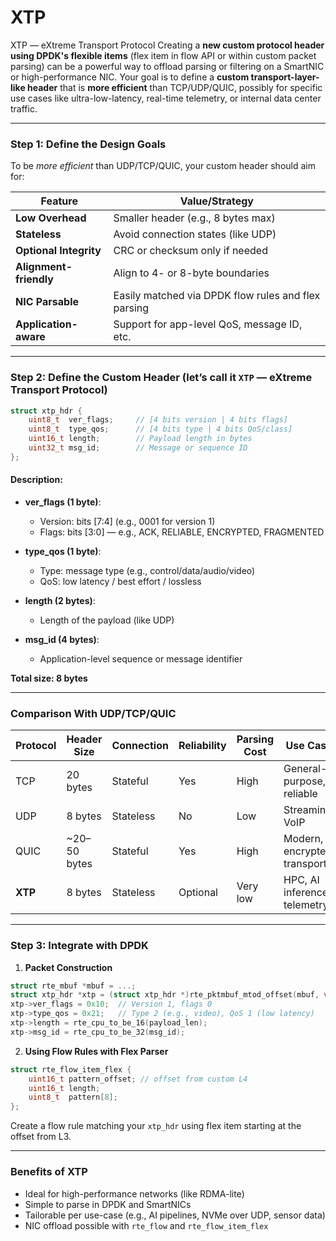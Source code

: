 # XTP
XTP — eXtreme Transport Protocol
Creating a **new custom protocol header using DPDK's flexible items** (flex item in flow API or within custom packet parsing) can be a powerful way to offload parsing or filtering on a SmartNIC or high-performance NIC. Your goal is to define a **custom transport-layer-like header** that is **more efficient** than TCP/UDP/QUIC, possibly for specific use cases like ultra-low-latency, real-time telemetry, or internal data center traffic.

---

###  Step 1: Define the Design Goals

To be *more efficient* than UDP/TCP/QUIC, your custom header should aim for:

| Feature                | Value/Strategy                                      |
| ---------------------- | --------------------------------------------------- |
| **Low Overhead**       | Smaller header (e.g., 8 bytes max)                  |
| **Stateless**          | Avoid connection states (like UDP)                  |
| **Optional Integrity** | CRC or checksum only if needed                      |
| **Alignment-friendly** | Align to 4- or 8-byte boundaries                    |
| **NIC Parsable**       | Easily matched via DPDK flow rules and flex parsing |
| **Application-aware**  | Support for app-level QoS, message ID, etc.         |

---

### Step 2: Define the Custom Header (let’s call it `XTP` — eXtreme Transport Protocol)

```c
struct xtp_hdr {
    uint8_t  ver_flags;     // [4 bits version | 4 bits flags]
    uint8_t  type_qos;      // [4 bits type | 4 bits QoS/class]
    uint16_t length;        // Payload length in bytes
    uint32_t msg_id;        // Message or sequence ID
};
```

#### Description:

* **ver\_flags (1 byte)**:

  * Version: bits \[7:4] (e.g., 0001 for version 1)
  * Flags: bits \[3:0] — e.g., ACK, RELIABLE, ENCRYPTED, FRAGMENTED
* **type\_qos (1 byte)**:

  * Type: message type (e.g., control/data/audio/video)
  * QoS: low latency / best effort / lossless
* **length (2 bytes)**:

  * Length of the payload (like UDP)
* **msg\_id (4 bytes)**:

  * Application-level sequence or message identifier

 **Total size: 8 bytes**

---

### Comparison With UDP/TCP/QUIC

| Protocol | Header Size   | Connection | Reliability | Parsing Cost | Use Case                     |
| -------- | ------------- | ---------- | ----------- | ------------ | ---------------------------- |
| TCP      | 20 bytes      | Stateful   | Yes         | High         | General-purpose, reliable    |
| UDP      | 8 bytes       | Stateless  | No          | Low          | Streaming, VoIP              |
| QUIC     | \~20–50 bytes | Stateful   | Yes         | High         | Modern, encrypted transport  |
| **XTP**  | 8 bytes       | Stateless  | Optional    | Very low     | HPC, AI inference, telemetry |

---

### Step 3: Integrate with DPDK

1. **Packet Construction**

```c
struct rte_mbuf *mbuf = ...;
struct xtp_hdr *xtp = (struct xtp_hdr *)rte_pktmbuf_mtod_offset(mbuf, void *, offset);
xtp->ver_flags = 0x10;  // Version 1, flags 0
xtp->type_qos = 0x21;   // Type 2 (e.g., video), QoS 1 (low latency)
xtp->length = rte_cpu_to_be_16(payload_len);
xtp->msg_id = rte_cpu_to_be_32(msg_id);
```

2. **Using Flow Rules with Flex Parser**

```c
struct rte_flow_item_flex {
    uint16_t pattern_offset; // offset from custom L4
    uint16_t length;
    uint8_t  pattern[8];
};
```

Create a flow rule matching your `xtp_hdr` using flex item starting at the offset from L3.

---

### Benefits of XTP

* Ideal for high-performance networks (like RDMA-lite)
* Simple to parse in DPDK and SmartNICs
* Tailorable per use-case (e.g., AI pipelines, NVMe over UDP, sensor data)
* NIC offload possible with `rte_flow` and `rte_flow_item_flex`


